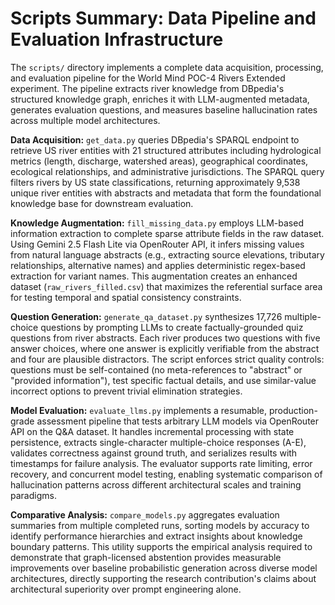 # Scripts Summary: Data Pipeline and Evaluation Infrastructure

The `scripts/` directory implements a complete data acquisition, processing, and evaluation pipeline for the World Mind POC-4 Rivers Extended experiment. The pipeline extracts river knowledge from DBpedia's structured knowledge graph, enriches it with LLM-augmented metadata, generates evaluation questions, and measures baseline hallucination rates across multiple model architectures.

**Data Acquisition:** `get_data.py` queries DBpedia's SPARQL endpoint to retrieve US river entities with 21 structured attributes including hydrological metrics (length, discharge, watershed areas), geographical coordinates, ecological relationships, and administrative jurisdictions. The SPARQL query filters rivers by US state classifications, returning approximately 9,538 unique river entities with abstracts and metadata that form the foundational knowledge base for downstream evaluation.

**Knowledge Augmentation:** `fill_missing_data.py` employs LLM-based information extraction to complete sparse attribute fields in the raw dataset. Using Gemini 2.5 Flash Lite via OpenRouter API, it infers missing values from natural language abstracts (e.g., extracting source elevations, tributary relationships, alternative names) and applies deterministic regex-based extraction for variant names. This augmentation creates an enhanced dataset (`raw_rivers_filled.csv`) that maximizes the referential surface area for testing temporal and spatial consistency constraints.

**Question Generation:** `generate_qa_dataset.py` synthesizes 17,726 multiple-choice questions by prompting LLMs to create factually-grounded quiz questions from river abstracts. Each river produces two questions with five answer choices, where one answer is explicitly verifiable from the abstract and four are plausible distractors. The script enforces strict quality controls: questions must be self-contained (no meta-references to "abstract" or "provided information"), test specific factual details, and use similar-value incorrect options to prevent trivial elimination strategies.

**Model Evaluation:** `evaluate_llms.py` implements a resumable, production-grade assessment pipeline that tests arbitrary LLM models via OpenRouter API on the Q&A dataset. It handles incremental processing with state persistence, extracts single-character multiple-choice responses (A-E), validates correctness against ground truth, and serializes results with timestamps for failure analysis. The evaluator supports rate limiting, error recovery, and concurrent model testing, enabling systematic comparison of hallucination patterns across different architectural scales and training paradigms.

**Comparative Analysis:** `compare_models.py` aggregates evaluation summaries from multiple completed runs, sorting models by accuracy to identify performance hierarchies and extract insights about knowledge boundary patterns. This utility supports the empirical analysis required to demonstrate that graph-licensed abstention provides measurable improvements over baseline probabilistic generation across diverse model architectures, directly supporting the research contribution's claims about architectural superiority over prompt engineering alone.

